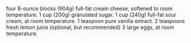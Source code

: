 four 8-ounce blocks (904g) full-fat cream cheese, softened to room temperature.
1 cup (200g) granulated sugar.
1 cup (240g) full-fat sour cream, at room temperature.
1 teaspoon pure vanilla extract.
2 teaspoons fresh lemon juice (optional, but recommended)
3 large eggs, at room temperature.
